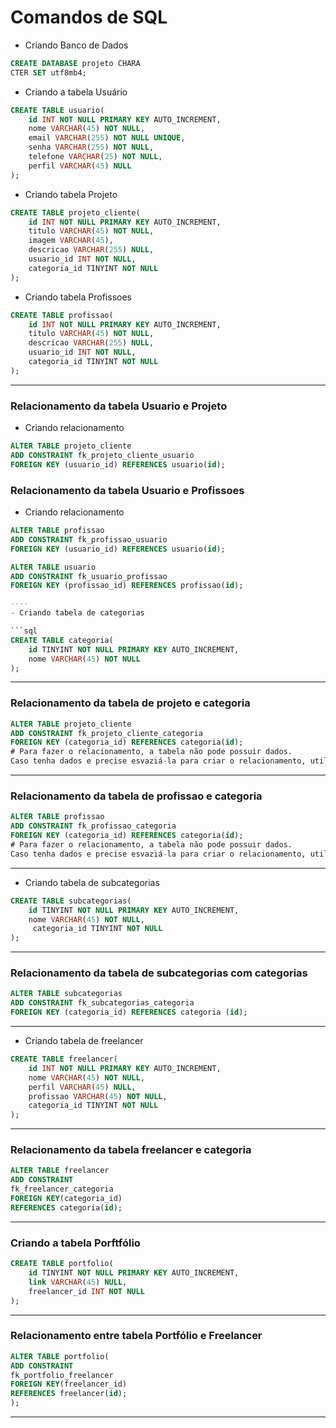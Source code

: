 # Comandos de SQL

- Criando Banco de Dados
```sql
CREATE DATABASE projeto CHARA
CTER SET utf8mb4;
```
- Criando a tabela Usuário
```sql
CREATE TABLE usuario(
    id INT NOT NULL PRIMARY KEY AUTO_INCREMENT,
    nome VARCHAR(45) NOT NULL,
    email VARCHAR(255) NOT NULL UNIQUE,
    senha VARCHAR(255) NOT NULL,
    telefone VARCHAR(25) NOT NULL,
    perfil VARCHAR(45) NULL
);
```


- Criando tabela Projeto
```sql 
CREATE TABLE projeto_cliente(
    id INT NOT NULL PRIMARY KEY AUTO_INCREMENT,
    titulo VARCHAR(45) NOT NULL,
    imagem VARCHAR(45),
    descricao VARCHAR(255) NULL,
    usuario_id INT NOT NULL,
    categoria_id TINYINT NOT NULL
);
```

- Criando tabela Profissoes
```sql 
CREATE TABLE profissao(
    id INT NOT NULL PRIMARY KEY AUTO_INCREMENT,
    titulo VARCHAR(45) NOT NULL,
    descricao VARCHAR(255) NULL,
    usuario_id INT NOT NULL,
    categoria_id TINYINT NOT NULL
);
```
---
### Relacionamento da tabela Usuario e Projeto

- Criando relacionamento

```sql
ALTER TABLE projeto_cliente
ADD CONSTRAINT fk_projeto_cliente_usuario
FOREIGN KEY (usuario_id) REFERENCES usuario(id);
```

### Relacionamento da tabela Usuario e Profissoes

- Criando relacionamento

```sql
ALTER TABLE profissao
ADD CONSTRAINT fk_profissao_usuario
FOREIGN KEY (usuario_id) REFERENCES usuario(id);
```
```sql
ALTER TABLE usuario
ADD CONSTRAINT fk_usuario_profissao
FOREIGN KEY (profissao_id) REFERENCES profissao(id);

----
- Criando tabela de categorias

```sql
CREATE TABLE categoria(
    id TINYINT NOT NULL PRIMARY KEY AUTO_INCREMENT,
    nome VARCHAR(45) NOT NULL
);
```

---
### Relacionamento da tabela de projeto e categoria

```sql
ALTER TABLE projeto_cliente
ADD CONSTRAINT fk_projeto_cliente_categoria
FOREIGN KEY (categoria_id) REFERENCES categoria(id); 
# Para fazer o relacionamento, a tabela não pode possuir dados. 
Caso tenha dados e precise esvaziá-la para criar o relacionamento, utilize o trunkate
```

---


### Relacionamento da tabela de profissao e categoria

```sql
ALTER TABLE profissao
ADD CONSTRAINT fk_profissao_categoria
FOREIGN KEY (categoria_id) REFERENCES categoria(id); 
# Para fazer o relacionamento, a tabela não pode possuir dados. 
Caso tenha dados e precise esvaziá-la para criar o relacionamento, utilize o trunkate
```

---
- Criando tabela de subcategorias
```sql
CREATE TABLE subcategorias(
    id TINYINT NOT NULL PRIMARY KEY AUTO_INCREMENT,
    nome VARCHAR(45) NOT NULL,
     categoria_id TINYINT NOT NULL
);
```

---
### Relacionamento da tabela de subcategorias com categorias
```sql 
ALTER TABLE subcategorias
ADD CONSTRAINT fk_subcategorias_categoria
FOREIGN KEY (categoria_id) REFERENCES categoria (id);
```

---
- Criando tabela de freelancer
```sql
CREATE TABLE freelancer(
    id INT NOT NULL PRIMARY KEY AUTO_INCREMENT,
    nome VARCHAR(45) NOT NULL,
    perfil VARCHAR(45) NULL,
    profissao VARCHAR(45) NOT NULL,
    categoria_id TINYINT NOT NULL
);
```

---
### Relacionamento da tabela freelancer e categoria
```sql
ALTER TABLE freelancer
ADD CONSTRAINT
fk_freelancer_categoria
FOREIGN KEY(categoria_id)
REFERENCES categoria(id);
```
---

### Criando a tabela Porftfólio
```sql 
CREATE TABLE portfolio(
    id TINYINT NOT NULL PRIMARY KEY AUTO_INCREMENT,
    link VARCHAR(45) NULL,
    freelancer_id INT NOT NULL
);
```

---
### Relacionamento entre tabela Portfólio e Freelancer
```sql
ALTER TABLE portfolio(
ADD CONSTRAINT 
fk_portfolio_freelancer
FOREIGN KEY(freelancer_id)
REFERENCES freelancer(id);
);
```
---


